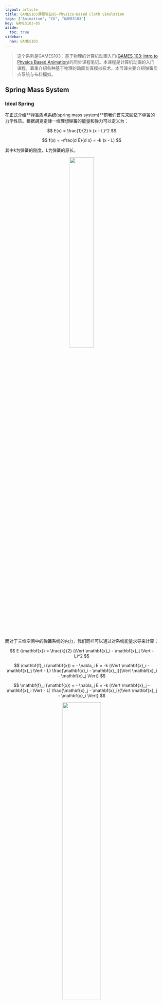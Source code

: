 ```yaml
---
layout: article
title: GAMES103课程笔记05-Physics-Based Cloth Simulation
tags: ["Animation", "CG", "GAMES103"]
key: GAMES103-05
aside:
  toc: true
sidebar:
  nav: GAMES103
---
```


> 这个系列是GAMES103：基于物理的计算机动画入门([GAMES 103: Intro to Physics Based Animation](http://games-cn.org/games103/))的同步课程笔记。本课程是计算机动画的入门课程，着重介绍各种基于物理的动画仿真模拟技术。本节课主要介绍弹簧质点系统与布料模拟。
<!--more-->

## Spring Mass System

### Ideal Spring

在正式介绍**弹簧质点系统(spring mass system)**前我们首先来回忆下弹簧的力学性质。根据胡克定律一维理想弹簧的能量和弹力可以定义为：

$$
E(x) = \frac{1}{2} k (x - L)^2
$$

$$
f(x) = -\frac{d E}{d x} = -k (x - L)
$$

其中$k$为弹簧的刚度，$L$为弹簧的原长。

<div align=center>
<img src="https://pic1.xuehuaimg.com/proxy/i.imgur.com/925hRUJ.png" width="40%">
</div>

而对于三维空间中的弹簧系统的内力，我们同样可以通过对系统能量求导来计算：

$$
E (\mathbf{x}) = \frac{k}{2} (\Vert \mathbf{x}_i - \mathbf{x}_j \Vert - L)^2
$$

$$
\mathbf{f}_i (\mathbf{x}) = - \nabla_i E = -k (\Vert \mathbf{x}_i - \mathbf{x}_j \Vert - L) \frac{\mathbf{x}_i - \mathbf{x}_j}{\Vert \mathbf{x}_i - \mathbf{x}_j \Vert}
$$

$$
\mathbf{f}_j (\mathbf{x}) = - \nabla_j E = -k (\Vert \mathbf{x}_j - \mathbf{x}_i \Vert - L) \frac{\mathbf{x}_j - \mathbf{x}_i}{\Vert \mathbf{x}_j - \mathbf{x}_i \Vert}
$$

<div align=center>
<img src="https://pic1.xuehuaimg.com/proxy/i.imgur.com/UfPLCdi.png" width="50%">
</div>

而当系统包含多个弹簧时，系统总能量等于单个弹簧的能量之和，每个点受到的弹力等于与它相连的所有弹簧内力之和：

$$
E = \sum_j \frac{k}{2} (\Vert \mathbf{x}_i - \mathbf{x}_j \Vert - L_j)^2
$$

$$
\mathbf{f}_i (\mathbf{x}) = - \nabla_i E = \sum_j -k (\Vert \mathbf{x}_i - \mathbf{x}_j \Vert - L_j) \frac{\mathbf{x}_i - \mathbf{x}_j}{\Vert \mathbf{x}_i - \mathbf{x}_j \Vert}
$$

<div align=center>
<img src="https://pic1.xuehuaimg.com/proxy/i.imgur.com/p4tnDsG.png" width="30%">
</div>

### Representation

使用弹簧质点系统进行布料仿真时我们需要将布料转化为弹簧构成的网络。除了要在规则的节点之间添加水平和竖直方向的弹簧外我们还需要**对角线方向(diagonal)**以及**弯曲(bending)**弹簧来抵抗布料在不同方向的拉伸和翻折，一些结构化的弹簧网络可参考下图：

<div align=center>
<img src="https://pic1.xuehuaimg.com/proxy/i.imgur.com/W41XsQ4.png" width="70%">
</div>

除了结构化弹簧网格外我们也可以直接使用模型的三角网格来作为弹簧系统。在这种情况下弹簧网络往往是非结构化的，同时还要在网格的内部边上添加对角的弯曲弹簧以抵抗弯曲：

<div align=center>
<img src="https://pic1.xuehuaimg.com/proxy/i.imgur.com/mMtQ4pS.png" width="70%">
</div>

接下来的问题是如何来表示和存储弹簧网络。最直接的想法是使用列表来存储模型的顶点和三角形，然后每个三角形的三条边分别对应三根弹簧。但这种做法的缺陷在于三角网格内部的边会被重复计算，而且没有办法直接表示三角网格内的弯曲弹簧。

<div align=center>
<img src="https://pic1.xuehuaimg.com/proxy/i.imgur.com/FVM1hjw.png" width="80%">
</div>

因此我们需要对三角形的列表进行一些处理：首先将每个三角形用一个三元组来表示，其中前两位表示三角形的两个顶点最后一位为三角形的编号；然后我们对所有的三元组进行排序，这样同一条边对应的不同三角形会排在相邻的位置上；最后把重复的边删除掉就可以得到网格上的所有弹簧。而在删除重复边的过程中我们已经得到了网格内部的边，我们可以利用这些重复的边来构造内部的弯曲弹簧。

<div align=center>
<img src="https://pic1.xuehuaimg.com/proxy/i.imgur.com/2MFqF0Z.png" width="80%">
</div>

### Explicit Integration

有了弹簧网络后我们就可以利用质点动力学的方法来实现布料的仿真，整个系统的计算过程如下：

<div align=center>
<img src="https://pic1.xuehuaimg.com/proxy/i.imgur.com/JiCi1Re.png" width="80%">
</div>

按照上式更新质点速度和位置的方法称为**显式积分(explicit integration)**。显式积分的主要缺陷在于在积分过程中系统的能量可能会发散，这种现象也称为数值**不稳定性(numerical instability)**。要提高系统的稳定性通常可以考虑缩减时间步长$\Delta t$，但这样做会降低仿真的效率。因此现代计算机模拟中一般不会使用显式积分的方式。

### Implicit Integration

和显式积分相比**隐式积分(implicit integration)**具有更好的数值稳定性。在[Rigid Body Dynamics](/2021/11/18/GAMES103-NOTES-03.html#integration-methods)一节中我们已经介绍过隐式积分的基本概念，对应的积分公式为：

$$
\mathbf{v}^{[1]} = \mathbf{v}^{[0]} + \Delta t \mathbf{M}^{-1} \mathbf{f}^{[1]}
$$

$$
\mathbf{x}^{[1]} = \mathbf{x}^{[0]} + \Delta t \mathbf{v}^{[1]}
$$

通过交换计算顺序，上式也可以等价地表示为：

$$
\mathbf{x}^{[1]} = \mathbf{x}^{[0]} + \Delta t \mathbf{v}^{[0]} + \Delta t^2 \mathbf{M}^{-1} \mathbf{f}^{[1]}
$$

$$
\mathbf{v}^{[1]} = \frac{\mathbf{x}^{[1]} - \mathbf{x}^{[0]}}{\Delta t}
$$

#### Newton-Raphson Method

假设外力$\mathbf{f}$只与质点的位置有关，则隐式积分等价于求解方程：

$$
\mathbf{x}^{[1]} = \mathbf{x}^{[0]} + \Delta t \mathbf{v}^{[0]} + \Delta t^2 \mathbf{M}^{-1} \mathbf{f} (\mathbf{x}^{[1]})
$$

进一步还可以证明它还等价于求解如下定义的优化问题：

$$
\mathbf{x}^{[1]} = \arg \min \frac{1}{2 \Delta t^2} \Vert \mathbf{x} - \mathbf{x}^{[0]} - \Delta t \mathbf{v}^{[0]} \Vert_\mathbf{M} + E(\mathbf{x})
$$

$$
\Vert \mathbf{x} \Vert_\mathbf{M} = \mathbf{x}^T \mathbf{M} \mathbf{x}
$$

证明方法很简单，只需要对优化函数求导并让导数取0即可：

$$
\begin{aligned}
\frac{d F}{d \mathbf{x}} &= \frac{d}{d \mathbf{x}} \frac{1}{2 \Delta t^2} \Vert \mathbf{x} - \mathbf{x}^{[0]} - \Delta t \mathbf{v}^{[0]} \Vert_\mathbf{M} + E(\mathbf{x}) \\
&= \frac{1}{\Delta t^2} \mathbf{M} (\mathbf{x} - \mathbf{x}^{[0]} - \Delta t \mathbf{v}^{[0]}) - \mathbf{f} (\mathbf{x}) \\
&= \mathbf{0}
\end{aligned}
$$

$$
\mathbf{x} - \mathbf{x}^{[0]} - \Delta t \mathbf{v}^{[0]} - \Delta t^2 \mathbf{M}^{-1} \mathbf{f} (\mathbf{x}) = \mathbf{0}
$$

$$
\mathbf{x} = \mathbf{x}^{[0]} + \Delta t \mathbf{v}^{[0]} + \Delta t^2 \mathbf{M}^{-1} \mathbf{f} (\mathbf{x})
$$

因此我们可以将隐式积分转换为求解一个非线性优化问题。求解非线性优化问题的基本方法是**Newton-Raphson迭代(Newton-Raphson method)**，也称为**Newton's method**，它的基本思想是对优化目标的梯度进行线性化来计算增量$\Delta \mathbf{x}$，然后不断迭代直到收敛：

<div align=center>
<img src="https://pic1.xuehuaimg.com/proxy/i.imgur.com/LFJVo4W.png" width="60%">
</div>

回到我们的弹簧系统，我们需要计算出$F(\mathbf{x})$的二阶导数：

$$
\frac{d^2 F}{d \mathbf{x}^2} = \frac{1}{\Delta t^2} \mathbf{M} + \mathbf{H}
$$

其中$\mathbf{H}$为弹簧系统的Hessian矩阵：

$$
\mathbf{H} (\mathbf{x}) = 
\sum_{e = \{ i, j \}} 
\begin{bmatrix}
\frac{\partial^2 E}{\partial \mathbf{x}_i^2} & \frac{\partial^2 E}{\partial \mathbf{x}_i \partial \mathbf{x}_j} \\
\frac{\partial^2 E}{\partial \mathbf{x}_i \partial \mathbf{x}_j} & \frac{\partial^2 E}{\partial \mathbf{x}_j^2}
\end{bmatrix}
=
\sum_{e = \{ i, j \}} 
\begin{bmatrix}
\mathbf{H}_e & -\mathbf{H}_e \\
-\mathbf{H}_e & \mathbf{H}_e
\end{bmatrix}
$$

其中，

$$
\mathbf{H}_e = k \frac{\mathbf{x}_{ij} \mathbf{x}_{ij}^T}{\Vert \mathbf{x}_{ij} \Vert^2} + k \bigg(1 - \frac{L}{\Vert \mathbf{x}_{ij} \Vert} \bigg) \bigg(\mathbf{I} - \frac{\mathbf{x}_{ij} \mathbf{x}_{ij}^T}{\Vert \mathbf{x}_{ij} \Vert^2} \bigg)
$$

$$
\mathbf{x}_{ij} = \mathbf{x}_i - \mathbf{x}_j
$$

我们把$F(\mathbf{x})$的梯度和Hessian矩阵带入迭代公式就得到了整个弹簧质点系统的状态更新方法：

<div align=center>
<img src="https://pic1.xuehuaimg.com/proxy/i.imgur.com/m8bXj7n.png" width="80%">
</div>

这样我们只需要通过求解线性方程组就能够实现整个仿真过程。不过需要注意的是Newton-Raphson迭代不能保证一定能收敛到最小值，实际上它只能保证收敛到局部极值，要判断收敛到极大值还是极小值还需要借助$F(\mathbf{x})$的Hessian矩阵：当Hessian矩阵为正定矩阵时为极小值，负定时为极大值：

<div align=center>
<img src="https://pic1.xuehuaimg.com/proxy/i.imgur.com/KGpSxBI.png" width="80%">
</div>

显然我们希望系统的Hessian矩阵永远是正定的，这样我们总能找到最小值点。那么整个优化函数的Hessian矩阵究竟如何呢？我们首先来看一眼$\mathbf{H}_e$矩阵的形式：$\mathbf{H}_e$矩阵可以看成两个矩阵的和，其中第一项是一个半正定矩阵而第二项在弹簧处于压缩的状态时是一个半负定的矩阵：

<div align=center>
<img src="https://pic1.xuehuaimg.com/proxy/i.imgur.com/pYtN1z4.png" width="60%">
</div>

这种形式就导致整个Hessian矩阵在弹簧处于压缩时可能是非正定的：

<div align=center>
<img src="https://pic1.xuehuaimg.com/proxy/i.imgur.com/gfyI5cL.png" width="60%">
</div>

当Hessian矩阵出现非正定的情况时整个系统可能存在多个极小值，从力学角度上来看这表示当弹簧出现压缩时可能会出现多个能量极小值位置，它们都是系统的可行解：

<div align=center>
<img src="https://pic1.xuehuaimg.com/proxy/i.imgur.com/iDTv9QM.png" width="70%">
</div>

如果要保证Hessian矩阵在求解时是正定的，一般可以考虑减小时间步长$\Delta t$或者在出现压缩时丢掉$\mathbf{H}_e$矩阵的第二项。

<div align=center>
<img src="https://pic1.xuehuaimg.com/proxy/i.imgur.com/S01uVc7.png" width="70%">
</div>

#### Jacobi Method

最后我们来考虑如何求解线性方程组$\mathbf{A} \Delta \mathbf{x} = \mathbf{b}$，最基本的解法是**Jacobi迭代(Jacobi method)**：

<div align=center>
<img src="https://pic1.xuehuaimg.com/proxy/i.imgur.com/uV1lh69.png" width="70%">
</div>

<div align=center>
<img src="https://pic1.xuehuaimg.com/proxy/i.imgur.com/rmrDvJ0.png" width="70%">
</div>

除此之外也可以使用一些直接解法或是其它的迭代解法来进行计算：

<div align=center>
<img src="https://pic1.xuehuaimg.com/proxy/i.imgur.com/8jtICTD.png" width="70%">
</div>

## Bending and Locking Issues

### The Bending Spring Issue

使用弹簧质点系统进行仿真时的一个主要缺陷在于**弯曲(bending)**。假设有如下图所示的弹簧质点系统，其中蓝色线为弯曲弹簧。当$\mathbf{x}_1$和$\mathbf{x}_2$绕$\mathbf{x}_0$进行弯曲时，弯曲弹簧的长度不会发生明显变化，因此几乎不会产生抵抗弯曲的弹力。这种现象说明当弹簧质点系统位于一个平面上时，整个系统几乎无法抵抗出平面方向上的弯曲，而显然这与现实生活中的纸张、布料等材质是不符的。

<div align=center>
<img src="https://pic1.xuehuaimg.com/proxy/i.imgur.com/N1VIgVC.png" width="60%">
</div>

因此我们需要额外添加抵抗出平面弯曲的内力。一种简单的做法是假设内力与两个三角形平面的夹角有关，两个面的法向夹角越大抵抗弯曲的内力就越大，这种方法称为**二面角模型(dihedral angle model)**。在二面角模型中每个二面角对应4个节点上的内力，这些内力都是二面角$\theta$的函数$\mathbf{f}_i = f(\theta) \mathbf{u}_i$，而且它们在几何上需要满足约束：

- $\mathbf{u}_1$和$\mathbf{u}_2$的方向需要与所在三角形的法向相同；
- $\mathbf{u}_3$和$\mathbf{u}_4$不会使弹簧伸长，因此$\mathbf{u}_4 - \mathbf{u}_3$需要垂直于所在边，即$(\mathbf{u}_4 - \mathbf{u}_3) \perp \mathbf{n}_1, \mathbf{n}_2$；
- 系统的内力为$\mathbf{0}$，即$\mathbf{u}_1 + \mathbf{u}_2 + \mathbf{u}_3 + \mathbf{u}_4 = \mathbf{0}$，因此$\mathbf{u}_3$和$\mathbf{u}_4$必为$\mathbf{n}_1$和$\mathbf{n}_2$的线性组合。

<div align=center>
<img src="https://pic1.xuehuaimg.com/proxy/i.imgur.com/GRTfwIi.png" width="30%">
</div>

求解这个系统得到每个顶点上内力的方向和大小如下：

<div align=center>
<img src="https://pic1.xuehuaimg.com/proxy/i.imgur.com/vPMFJk1.png" width="70%">
</div>

<div align=center>
<img src="https://pic1.xuehuaimg.com/proxy/i.imgur.com/5LGk3rH.png" width="70%">
</div>

二面角模型通过计算系统内力来实现仿真，比较适合显式积分来求解。相对地，二面角模型很难计算能量项以及导数，因此基本不会使用隐式积分来求解。

除了二面角模型外还可以使用**二次弯曲模型(quadratic bending model)**来处理。此时我们假设系统的初始状态为平面，而且在仿真过程中系统基本会发生拉伸，这样可以定义系统的能量为：

<div align=center>
<img src="https://pic1.xuehuaimg.com/proxy/i.imgur.com/QmnzV5X.png" width="70%">
</div>

由于能量项具有二次的形式，我们可以方便地计算出系统内力和Hessian矩阵：

$$
\mathbf{f} (\mathbf{x}) = -\nabla E(\mathbf{x}) = -\mathbf{Q}
\begin{bmatrix}
\mathbf{x}_0 \\ \mathbf{x}_1 \\ \mathbf{x}_3 \\ \mathbf{x}_4
\end{bmatrix}
$$

$$
\mathbf{H} (\mathbf{x}) = \frac{\partial^2 E}{\partial \mathbf{x}^2} = \mathbf{Q}
$$

显然二次弯曲模型非常适合隐式积分，但需要注意当系统存在不能忽略的拉伸或是初始状态不是平面时需要对能量进行修正。

### The Locking Issue

布料的力学性质之一是它具有很强的抗拉刚度但它的抗弯刚度却很小，在日常生活中我们可以轻松地弯曲衣物但对它进行拉伸却非常困难。使用弹簧质点系统来模拟布料的这种力学行为容易出现**锁死(locking)**的问题：假设有如下图所示的弹簧质点系统，当弹簧刚度很大时我们仍然可以沿左图虚线方向来进行翻折，但不能沿右图的虚线方向来翻折，即系统的弯曲被锁死了。

<div align=center>
<img src="https://pic1.xuehuaimg.com/proxy/i.imgur.com/ZwtLJqp.png" width="70%">
</div>

锁死现象的本质是我们的弹簧系统有过多的约束，这导致了进行仿真时系统的自由度不够。对于三角形网格(流形)，根据欧拉公式有：

$$
\vert E \vert = 3 \times \vert V \vert - 3 - \vert E_\text{boundary} \vert
$$

使用弹簧质点系统进行仿真时的变量数为$3 \vert V \vert$，边构成的约束为$\vert E \vert$，因此整个系统的自由度为：

$$
3 \vert V \vert - \vert E \vert = 3 + \vert E_\text{boundary} \vert
$$

这说明使用弹簧质点系统进行仿真时的自由度是不够的，因此在弹簧刚度比较大或是网格的分辨率比较低的情况下需要额外注意。

## Reference

- [Lecture 5: Physics-Based Cloth Simulation](https://www.bilibili.com/video/BV12Q4y1S73g?p=5)
- [Lecture 6: Constrained Approaches: PBD, PD and others](https://www.bilibili.com/video/BV12Q4y1S73g?p=6)
- [Wikipedia: Newton's method](https://en.wikipedia.org/wiki/Newton%27s_method)
- [Wikipedia: Jacobi method](https://en.wikipedia.org/wiki/Jacobi_method)